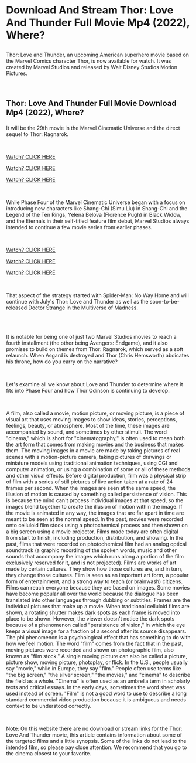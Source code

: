 <!DOCTYPE html>
<html>
  <head>
    <meta name="viewport" content="width=device-width, initial-scale=1.0" />
    <title>Download And Stream Thor: Love And Thunder Full Movie Mp4 (2022), Where?</title>
    <meta name="description" content="description"/>
    <meta name="author" content="author" />
    <meta name="keywords" content="keywords" />
    <link rel="stylesheet" href="./stylesheet.css" type="text/css" />
    <style type="text/css">.body { width: auto; }</style>
  </head>
  <body>
<h1><p>Download And Stream Thor: Love And Thunder Full Movie Mp4 (2022), Where?</h1></p>
<p>Thor: Love and Thunder, an upcoming American superhero movie based on the Marvel Comics character Thor, is now available for watch. It was created by Marvel Studios and released by Walt Disney Studios Motion Pictures.</p>
<div><br></div>
<h2><p>Thor: Love And Thunder Full Movie Download Mp4 (2022), Where?</p></h2>
<p>It will be the 29th movie in the Marvel Cinematic Universe and the direct sequel to Thor: Ragnarok.</p>
<div><br></div>
<p><a href="https://igameshark.xyz/thor-love-and-thunder-2022~179260P" rel="noopener noreferrer" target="_top"><u>Watch? CLICK HERE</u></a>&nbsp;</p>
<p><a href="https://igameshark.xyz/thor-love-and-thunder-2022~179260P" rel="noopener noreferrer" target="_top"><u>Watch? CLICK HERE</u></a>&nbsp;</p>
<p><a href="https://igameshark.xyz/thor-love-and-thunder-2022~179260P" rel="noopener noreferrer nofollow" target="_blank"><u>Watch? CLICK HERE</u></a>&nbsp;</p>
<div><br></div>
<p>While Phase Four of the Marvel Cinematic Universe began with a focus on introducing new characters like Shang-Chi (Simu Liu) in Shang-Chi and the Legend of the Ten Rings, Yelena Belova (Florence Pugh) in Black Widow, and the Eternals in their self-titled feature film debut, Marvel Studios always intended to continue a few movie series from earlier phases.</p>
<div><br></div>
<p><a href="https://igameshark.xyz/thor-love-and-thunder-2022~179260P" rel="noopener noreferrer" target="_top"><u>Watch? CLICK HERE</u></a>&nbsp;</p>
<p><a href="https://igameshark.xyz/thor-love-and-thunder-2022~179260P" rel="noopener noreferrer" target="_top"><u>Watch? CLICK HERE</u></a>&nbsp;</p>
<p><a href="https://igameshark.xyz/thor-love-and-thunder-2022~179260P" rel="noopener noreferrer nofollow" target="_blank"><u>Watch? CLICK HERE</u></a>&nbsp;</p>
<div><br></div>
<p>That aspect of the strategy started with Spider-Man: No Way Home and will continue with July&apos;s Thor: Love and Thunder as well as the soon-to-be-released Doctor Strange in the Multiverse of Madness.</p>
<div><br></div>
<div><br></div>
<p>It is notable for being one of just two Marvel Studios movies to reach a fourth installment (the other being Avengers: Endgame), and it also promises to build on themes from Thor: Ragnarok, which served as a soft relaunch. When Asgard is destroyed and Thor (Chris Hemsworth) abdicates his throne, how do you carry on the narrative?</p>
<div><br></div>
<p>Let&apos;s examine all we know about Love and Thunder to determine where it fits into Phase Four and how Thor Odinson is continuing to develop.</p>
<div><br></div>
<p>A film, also called a movie, motion picture, or moving picture, is a piece of visual art that uses moving images to show ideas, stories, perceptions, feelings, beauty, or atmosphere. Most of the time, these images are accompanied by sound, and sometimes by other stimuli. The word &quot;cinema,&quot; which is short for &quot;cinematography,&quot; is often used to mean both the art form that comes from making movies and the business that makes them. The moving images in a movie are made by taking pictures of real scenes with a motion-picture camera, taking pictures of drawings or miniature models using traditional animation techniques, using CGI and computer animation, or using a combination of some or all of these methods and other visual effects. Before digital production, film was a physical strip of film with a series of still pictures of live action taken at a rate of 24 frames per second. When the images are seen at the same speed, the illusion of motion is caused by something called persistence of vision. This is because the mind can&apos;t process individual images at that speed, so the images blend together to create the illusion of motion within the image. If the movie is animated in any way, the images that are far apart in time are meant to be seen at the normal speed. In the past, movies were recorded onto celluloid film stock using a photochemical process and then shown on a big screen using a movie projector. Films made today are often digital from start to finish, including production, distribution, and showing. In the past, films that were recorded on photochemical film had an analog optical soundtrack (a graphic recording of the spoken words, music and other sounds that accompany the images which runs along a portion of the film exclusively reserved for it, and is not projected). Films are works of art made by certain cultures. They show how those cultures are, and in turn, they change those cultures. Film is seen as an important art form, a popular form of entertainment, and a strong way to teach (or brainwash) citizens. Films can reach everyone because they are based on images. Some movies have become popular all over the world because the dialogue has been translated into other languages through dubbing or subtitles. Frames are the individual pictures that make up a movie. When traditional celluloid films are shown, a rotating shutter makes dark spots as each frame is moved into place to be shown. However, the viewer doesn&apos;t notice the dark spots because of a phenomenon called &quot;persistence of vision,&quot; in which the eye keeps a visual image for a fraction of a second after its source disappears. The phi phenomenon is a psychological effect that has something to do with how we feel motion. The word &quot;film&quot; comes from the fact that in the past, moving pictures were recorded and shown on photographic film, also known as &quot;film stock.&quot; A single moving picture can also be called a picture, picture show, moving picture, photoplay, or flick. In the U.S., people usually say &quot;movie,&quot; while in Europe, they say &quot;film.&quot; People often use terms like &quot;the big screen,&quot; &quot;the silver screen,&quot; &quot;the movies,&quot; and &quot;cinema&quot; to describe the field as a whole. &quot;Cinema&quot; is often used as an umbrella term in scholarly texts and critical essays. In the early days, sometimes the word sheet was used instead of screen. &quot;Film&quot; is not a good word to use to describe a long standard commercial video production because it is ambiguous and needs context to be understood correctly.</p>
<div><br></div>
<p>Note: On this website there are no download or stream links for the Thor: Love And Thunder movie, this article contains information about some of the targeted films and a little synopsis. Some of the links do not lead to the intended film, so please pay close attention. We recommend that you go to the cinema closest to your favorite.</p>

  </body>
</html>
